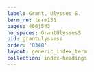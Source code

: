 ```yaml
---
label: Grant, Ulysses S.
term_no: term131
pages: 406|543
no_spaces: GrantUlyssesS
pid: grantulyssess
order: '0348'
layout: generic_index_term
collection: index-headings
---
```

